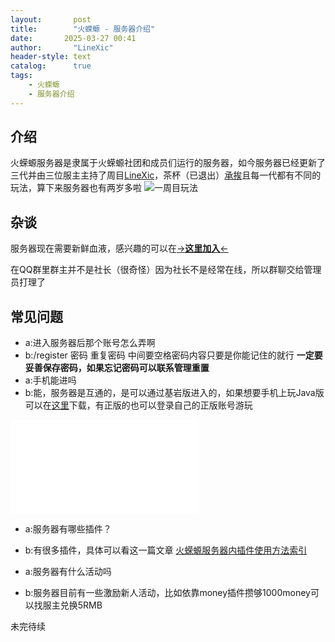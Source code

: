 ```yaml
---
layout:       post
title:        "火蝾螈 - 服务器介绍"
date:       2025-03-27 00:41
author:       "LineXic"
header-style: text
catalog:      true
tags:
    - 火蝾螈
    - 服务器介绍
---
```


## 介绍

火蝾螈服务器是隶属于火蝾螈社团和成员们运行的服务器，如今服务器已经更新了三代并由三位服主主持了周目[LineXic](https://linexic.top/)，茶杯（已退出）[承挨](https://blog.chengai77a6b.top/)且每一代都有不同的玩法，算下来服务器也有两岁多啦
![一周目玩法](https://chengai77a6b.top/img/pAXFXJf.webp)

## 杂谈

服务器现在需要新鲜血液，感兴趣的可以在[→**这里加入**←](https://chengai77a6b.top/img/qq.webp)

在QQ群里群主并不是社长（很奇怪）因为社长不是经常在线，所以群聊交给管理员打理了

## 常见问题

- a:进入服务器后那个账号怎么弄啊
- b:/register 密码 重复密码
中间要空格密码内容只要是你能记住的就行
**一定要妥善保存密码，如果忘记密码可以联系管理重置**
- a:手机能进吗
- b:能，服务器是互通的，是可以通过基岩版进入的，如果想要手机上玩Java版可以在[这里](https://fcl.ningmo.fun/download.html)下载，有正版的也可以登录自己的正版账号游玩

<iframe src="//player.bilibili.com/player.html?bvid=BV1ky4y1F7Uv" scrolling="no" border="0" frameborder="no" framespacing="0" allowfullscreen="true"></iframe>

- a:服务器有哪些插件？
- b:有很多插件，具体可以看这一篇文章
[火蝾螈服务器内插件使用方法索引](https://chengai77a6b.top/2024-12-04-addon-use)

- a:服务器有什么活动吗
- b:服务器目前有一些激励新人活动，比如依靠money插件攒够1000money可以找服主兑换5RMB

未完待续
